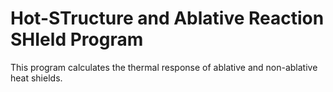 # Hot-STructure and Ablative Reaction SHIeld Program
This program calculates the thermal response of ablative and non-ablative heat shields.